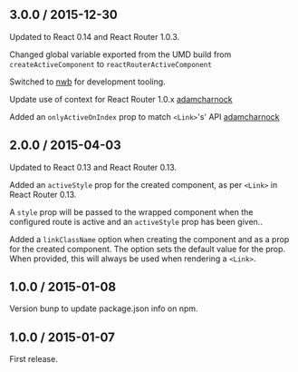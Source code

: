 ## 3.0.0 / 2015-12-30

Updated to React 0.14 and React Router 1.0.3.

Changed global variable exported from the UMD build from `createActiveComponent` to `reactRouterActiveComponent`

Switched to [nwb](https://github.com/insin/nwb) for development tooling.

Update use of context for React Router 1.0.x [adamcharnock][adamcharnock]

Added an `onlyActiveOnIndex` prop to match `<Link>`'s' API [adamcharnock][adamcharnock]

## 2.0.0 / 2015-04-03

Updated to React 0.13 and React Router 0.13.

Added an `activeStyle` prop for the created component, as per `<Link>` in
React Router 0.13.

A `style` prop will be passed to the wrapped component when the configured route
is active and an `activeStyle` prop has been given..

Added a `linkClassName` option when creating the component and as a prop for the
created component. The option sets the default value for the prop. When
provided, this will always be used when rendering a `<Link>`.

## 1.0.0 / 2015-01-08

Version bunp to update package.json info on npm.

## 1.0.0 / 2015-01-07

First release.

[adamcharnock]: https://github.com/adamcharnock
